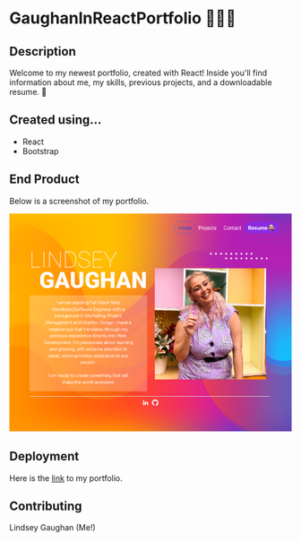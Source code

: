# GaughanlnReactPortfolio 💁🏼‍♀️

## Description

Welcome to my newest portfolio, created with React! Inside you'll find information about me, my skills, previous projects, and a downloadable resume. 💾

## Created using...

* React
* Bootstrap

## End Product 
Below is a screenshot of my portfolio.

![screenshot of Lindsey Gaughan finished portfolio](./src/assets/PortfolioDeploy.png)

## Deployment

Here is the [link](https://gaughanln.github.io/gaughanlnReactPortfolio/) to my portfolio.

## Contributing
Lindsey Gaughan (Me!)
